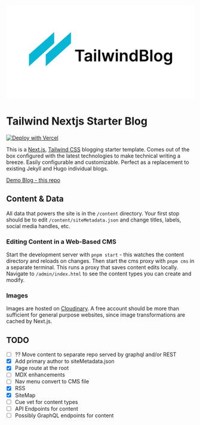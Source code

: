 ![tailwind-nextjs-banner](/public/static/images/twitter-card.png)

# Tailwind Nextjs Starter Blog

[![Deploy with Vercel](https://vercel.com/button)](https://vercel.com/new/git/external?repository-url=https://github.com/bketelsen/drb-personal)

This is a [Next.js](https://nextjs.org/), [Tailwind CSS](https://tailwindcss.com/) blogging starter template. Comes out of the box configured with the latest technologies to make technical writing a breeze. Easily configurable and customizable. Perfect as a replacement to existing Jekyll and Hugo individual blogs.

[Demo Blog - this repo](https://drb-personal.vercel.app/)

## Content & Data

All data that powers the site is in the `/content` directory. Your first stop should be to edit `/content/siteMetadata.json` and change titles, labels, social media handles, etc.

### Editing Content in a Web-Based CMS

Start the development server with `pnpm start` - this watches the content directory and reloads on changes. Then start the cms proxy with `pnpm cms` in a separate terminal. This runs a proxy that saves content edits locally. Navigate to `/admin/index.html` to see the content types you can create and modify.

### Images

Images are hosted on [Cloudinary](https://www.cloudinary.com). A free account should be more than sufficient for general purpose websites, since image transformations are cached by Next.js.

## TODO

- [ ] ?? Move content to separate repo served by graphql and/or REST
- [x] Add primary author to siteMetadata.json
- [x] Page route at the root
- [ ] MDX enhancements
- [ ] Nav menu convert to CMS file
- [x] RSS
- [x] SiteMap
- [ ] Cue vet for content types
- [ ] API Endpoints for content
- [ ] Possibly GraphQL endpoints for content
